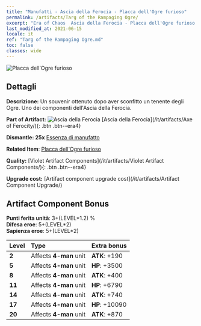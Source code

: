 ```yaml
---
title: "Manufatti - Ascia della Ferocia - Placca dell'Ogre furioso"
permalink: /artifacts/Targ of the Rampaging Ogre/
excerpt: "Era of Chaos  Ascia della Ferocia - Placca dell'Ogre furioso. Un souvenir ottenuto dopo aver sconfitto un tenente degli Ogre. Uno dei componenti dell'Ascia della Ferocia."
last_modified_at: 2021-06-15
locale: it
ref: "Targ of the Rampaging Ogre.md"
toc: false
classes: wide
---
```


 ![Placca dell'Ogre furioso](/images/t/artifact_40312.png)



## Dettagli

 **Descrizione:** Un souvenir ottenuto dopo aver sconfitto un tenente degli Ogre. Uno dei componenti dell'Ascia della Ferocia.

 **Part of Artifact:** ![Ascia della Ferocia](/images/t/icon_artifact_31.png) [Ascia della Ferocia](/it/artifacts/Axe of Ferocity/){: .btn .btn--era4}

 **Dismantle: 25x** [Essenza di manufatto](/ItemsIT/con_905/)

 **Related Item**: [Placca dell'Ogre furioso](/ItemsIT/art_126/)

 **Quality:** [Violet Artifact Components](/it/artifacts/Violet Artifact Components/){: .btn .btn--era4}

 **Upgrade cost:** [Artifact component upgrade cost](/it/artifacts/Artifact Component Upgrade/)

## Artifact Component Bonus

  **Punti ferita unità**: 3+(LEVEL\*1.2) %<br/>**Difesa eroe**: 5+(LEVEL\*2)<br/>**Sapienza eroe**: 5+(LEVEL\*2)

  |  Level  | Type |    Extra bonus  | 
  |:--------|:-----|:----------------| 
  | **2** | Affects **4-man** unit | **ATK**: +190 | 
  | **5** | Affects **4-man** unit | **HP**: +3500 | 
  | **8** | Affects **4-man** unit | **ATK**: +400 | 
  | **11** | Affects **4-man** unit | **HP**: +6790 | 
  | **14** | Affects **4-man** unit | **ATK**: +740 | 
  | **17** | Affects **4-man** unit | **HP**: +10090 | 
  | **20** | Affects **4-man** unit | **ATK**: +870 | 
